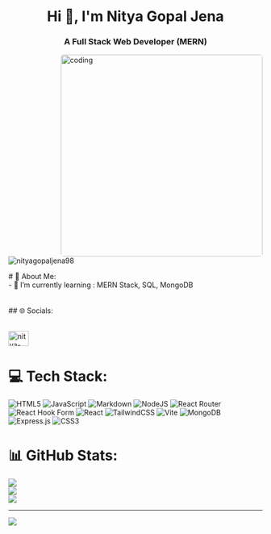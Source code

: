 <h1 align="center">Hi 👋, I'm Nitya Gopal Jena</h1>
<h3 align="center">A Full Stack Web Developer (MERN)</h3>

<img align="right" alt="coding" width="400" src="https://cdn.dribbble.com/users/1162077/screenshots/3848914/programmer.gif" style="border-radius: 5px;">
<br><br>

<p align="left"> <img src="https://komarev.com/ghpvc/?username=nityagopaljena98&label=Profile%20views&color=0e75b6&style=flat" alt="nityagopaljena98" /> </p>
# 💫 About Me:<br>
- 🌱 I’m currently learning : MERN Stack, SQL, MongoDB <br>
<!-- - 🔭 I’m currently working on [Role based task management system](https://github.com/nitya-gopal-jena/role-based-task-manager) -->
<br><br>
## 🌐 Socials: <br><br>
<p align="left">
<a href="https://linkedin.com/in/nitya-gopal-jena" target="blank"><img align="center" src="https://raw.githubusercontent.com/rahuldkjain/github-profile-readme-generator/master/src/images/icons/Social/linked-in-alt.svg" alt="nitya-gopal-jena" height="30" width="40" /></a>
</p>


# 💻 Tech Stack:
![HTML5](https://img.shields.io/badge/html5-%23E34F26.svg?style=for-the-badge&logo=html5&logoColor=white) ![JavaScript](https://img.shields.io/badge/javascript-%23323330.svg?style=for-the-badge&logo=javascript&logoColor=%23F7DF1E) ![Markdown](https://img.shields.io/badge/markdown-%23000000.svg?style=for-the-badge&logo=markdown&logoColor=white) ![NodeJS](https://img.shields.io/badge/node.js-6DA55F?style=for-the-badge&logo=node.js&logoColor=white) ![React Router](https://img.shields.io/badge/React_Router-CA4245?style=for-the-badge&logo=react-router&logoColor=white) ![React Hook Form](https://img.shields.io/badge/React%20Hook%20Form-%23EC5990.svg?style=for-the-badge&logo=reacthookform&logoColor=white) ![React](https://img.shields.io/badge/react-%2320232a.svg?style=for-the-badge&logo=react&logoColor=%2361DAFB) ![TailwindCSS](https://img.shields.io/badge/tailwindcss-%2338B2AC.svg?style=for-the-badge&logo=tailwind-css&logoColor=white) ![Vite](https://img.shields.io/badge/vite-%23646CFF.svg?style=for-the-badge&logo=vite&logoColor=white) ![MongoDB](https://img.shields.io/badge/MongoDB-%234ea94b.svg?style=for-the-badge&logo=mongodb&logoColor=white) ![Express.js](https://img.shields.io/badge/express.js-%23404d59.svg?style=for-the-badge&logo=express&logoColor=%2361DAFB) ![CSS3](https://img.shields.io/badge/css3-%231572B6.svg?style=for-the-badge&logo=css3&logoColor=white)
# 📊 GitHub Stats:
![](https://github-readme-stats.vercel.app/api?username=nitya-gopal-jena&theme=dark&hide_border=false&include_all_commits=true&count_private=true)<br/>
![](https://nirzak-streak-stats.vercel.app/?user=nitya-gopal-jena&theme=dark&hide_border=false)<br/>
![](https://github-readme-stats.vercel.app/api/top-langs/?username=nitya-gopal-jena&theme=dark&hide_border=false&include_all_commits=true&count_private=true&layout=compact)

---
[![](https://visitcount.itsvg.in/api?id=nitya-gopal-jena&icon=0&color=0)](https://visitcount.itsvg.in)




